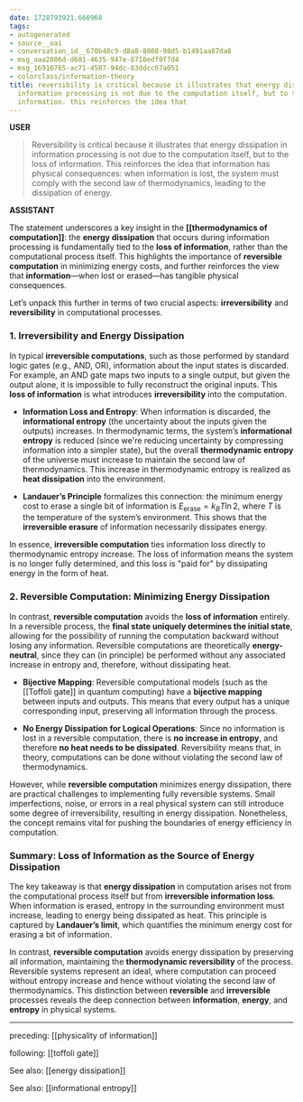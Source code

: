 ```yaml
---
date: 1728793921.666968
tags:
- autogenerated
- source__oai
- conversation_id__670b48c9-d8a8-8008-98d5-b1491aa87da8
- msg_aaa2806d-d601-4635-947e-8710edf9f7d4
- msg_16916765-ac71-4587-94dc-83ddcc67a051
- colorclass/information-theory
title: reversibility is critical because it illustrates that energy dissipation in
  information processing is not due to the computation itself, but to the loss of
  information. this reinforces the idea that
---
```


**USER**

> Reversibility is critical because it illustrates that energy dissipation in information processing is not due to the computation itself, but to the loss of information. This reinforces the idea that information has physical consequences: when information is lost, the system must comply with the second law of thermodynamics, leading to the dissipation of energy.


**ASSISTANT**

The statement underscores a key insight in the **[[thermodynamics of computation]]**: the **energy dissipation** that occurs during information processing is fundamentally tied to the **loss of information**, rather than the computational process itself. This highlights the importance of **reversible computation** in minimizing energy costs, and further reinforces the view that **information**—when lost or erased—has tangible physical consequences.

Let’s unpack this further in terms of two crucial aspects: **irreversibility** and **reversibility** in computational processes.

### 1. **Irreversibility and Energy Dissipation**

In typical **irreversible computations**, such as those performed by standard logic gates (e.g., AND, OR), information about the input states is discarded. For example, an AND gate maps two inputs to a single output, but given the output alone, it is impossible to fully reconstruct the original inputs. This **loss of information** is what introduces **irreversibility** into the computation.

- **Information Loss and Entropy**: When information is discarded, the **informational entropy** (the uncertainty about the inputs given the outputs) increases. In thermodynamic terms, the system’s **informational entropy** is reduced (since we're reducing uncertainty by compressing information into a simpler state), but the overall **thermodynamic entropy** of the universe must increase to maintain the second law of thermodynamics. This increase in thermodynamic entropy is realized as **heat dissipation** into the environment.
  
- **Landauer’s Principle** formalizes this connection: the minimum energy cost to erase a single bit of information is $E_{\text{erase}} = k_B T \ln 2$, where $T$ is the temperature of the system’s environment. This shows that the **irreversible erasure** of information necessarily dissipates energy.

In essence, **irreversible computation** ties information loss directly to thermodynamic entropy increase. The loss of information means the system is no longer fully determined, and this loss is "paid for" by dissipating energy in the form of heat.

### 2. **Reversible Computation: Minimizing Energy Dissipation**

In contrast, **reversible computation** avoids the **loss of information** entirely. In a reversible process, the **final state uniquely determines the initial state**, allowing for the possibility of running the computation backward without losing any information. Reversible computations are theoretically **energy-neutral**, since they can (in principle) be performed without any associated increase in entropy and, therefore, without dissipating heat.

- **Bijective Mapping**: Reversible computational models (such as the [[Toffoli gate]] in quantum computing) have a **bijective mapping** between inputs and outputs. This means that every output has a unique corresponding input, preserving all information through the process.

- **No Energy Dissipation for Logical Operations**: Since no information is lost in a reversible computation, there is **no increase in entropy**, and therefore **no heat needs to be dissipated**. Reversibility means that, in theory, computations can be done without violating the second law of thermodynamics.

However, while **reversible computation** minimizes energy dissipation, there are practical challenges to implementing fully reversible systems. Small imperfections, noise, or errors in a real physical system can still introduce some degree of irreversibility, resulting in energy dissipation. Nonetheless, the concept remains vital for pushing the boundaries of energy efficiency in computation.

### Summary: Loss of Information as the Source of Energy Dissipation

The key takeaway is that **energy dissipation** in computation arises not from the computational process itself but from **irreversible information loss**. When information is erased, entropy in the surrounding environment must increase, leading to energy being dissipated as heat. This principle is captured by **Landauer’s limit**, which quantifies the minimum energy cost for erasing a bit of information. 

In contrast, **reversible computation** avoids energy dissipation by preserving all information, maintaining the **thermodynamic reversibility** of the process. Reversible systems represent an ideal, where computation can proceed without entropy increase and hence without violating the second law of thermodynamics. This distinction between **reversible** and **irreversible** processes reveals the deep connection between **information**, **energy**, and **entropy** in physical systems.


---

preceding: [[physicality of information]]  


following: [[toffoli gate]]

See also: [[energy dissipation]]


See also: [[informational entropy]]